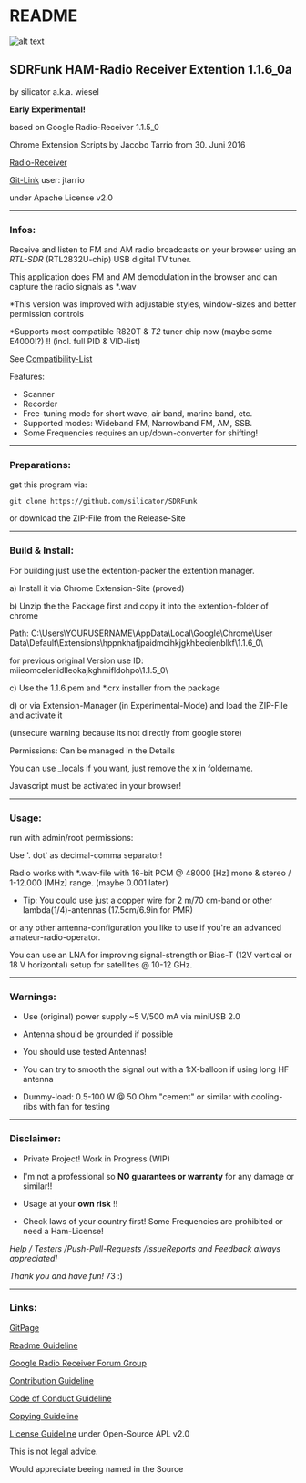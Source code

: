 # README

![alt text](https://raw.githubusercontent.com/silicator/SDRFunk/master/docs/favicon.png "Logo SDRFunk")

## SDRFunk HAM-Radio Receiver Extention 1.1.6_0a 

by silicator a.k.a. wiesel

**Early Experimental!**

based on Google Radio-Receiver 1.1.5_0

Chrome Extension Scripts by Jacobo Tarrio from 30. Juni 2016

[Radio-Receiver](https://chrome.google.com/webstore/detail/radio-receiver/miieomcelenidlleokajkghmifldohpo)

[Git-Link](https://github.com/google/radioreceiver) user: jtarrio

under Apache License v2.0 

___

### Infos:

Receive and listen to FM and AM radio broadcasts on your browser using an *RTL-SDR* (RTL2832U-chip) USB digital TV tuner.

This application does FM and AM demodulation in the browser and can capture the radio signals as *.wav

*This version was improved with adjustable styles, window-sizes and better permission controls

*Supports most compatible R820T & *T2* tuner chip now  (maybe some E4000!?) !! (incl. full PID & VID-list)

See [Compatibility-List](docs/pidvids.txt)

Features:
* Scanner
* Recorder
* Free-tuning mode for short wave, air band, marine band, etc.
* Supported modes: Wideband FM, Narrowband FM, AM, SSB.
* Some Frequencies requires an up/down-converter for shifting!

___

### Preparations:

get this program via: 

`git clone https://github.com/silicator/SDRFunk`

or download the ZIP-File from the Release-Site

___

### Build & Install:

For building just use the extention-packer the extention manager. 

a) Install it via Chrome Extension-Site (proved)

b) Unzip the the Package first and copy it into the extention-folder of chrome

Path: C:\Users\YOURUSERNAME\AppData\Local\Google\Chrome\User Data\Default\Extensions\hppnkhafjpaidmcihkjgkhbeoienblkf\1.1.6_0\

for previous original Version use ID: miieomcelenidlleokajkghmifldohpo\1.1.5_0\

c) Use the 1.1.6.pem and *.crx installer from the package

d) or via Extension-Manager (in Experimental-Mode) and load the ZIP-File and activate it

(unsecure warning because its not directly from google store)

Permissions: Can be managed in the Details

You can use _locals if you want, just remove the x in foldername.

Javascript must be activated in your browser!

___

### Usage:

run with admin/root permissions:

Use '. dot' as decimal-comma separator! 

Radio works with *.wav-file with 16-bit PCM @ 48000 [Hz] mono & stereo / 1-12.000 [MHz] range. (maybe 0.001 later)

- Tip: You could use just a copper wire for 2 m/70 cm-band or other lambda(1/4)-antennas (17.5cm/6.9in for PMR)

or any other antenna-configuration you like to use if you're an advanced amateur-radio-operator.

You can use an LNA for improving signal-strength or Bias-T (12V vertical or 18 V horizontal) setup for satellites @ 10-12 GHz.

___

### Warnings:

- Use (original) power supply ~5 V/500 mA via miniUSB 2.0

- Antenna should be grounded if possible

- You should use tested Antennas! 

- You can try to smooth the signal out with a 1:X-balloon if using long HF antenna

- Dummy-load: 0.5-100 W @ 50 Ohm "cement" or similar with cooling-ribs with fan for testing

___

### Disclaimer:

- Private Project! Work in Progress (WIP)

- I'm not a professional so **NO guarantees or warranty** for any damage or similar!!

- Usage at your **own risk** !!

- Check laws of your country first! Some Frequencies are prohibited or need a Ham-License!


*Help / Testers /Push-Pull-Requests /IssueReports and Feedback always appreciated!*

*Thank you and have fun!* 73 :)

___

### Links:

[GitPage](https://silicator.github.io/SDRFunk/)

[Readme Guideline](README.md)

[Google Radio Receiver Forum Group](https://groups.google.com/forum/#!forum/radioreceiver)

[Contribution Guideline](docs/CONTRIBUTING.md)

[Code of Conduct Guideline](docs/CODE_OF_CONDUCT.md)

[Copying Guideline](docs/COPYING.md)

[License Guideline](LICENSE.md) under Open-Source APL v2.0

This is not legal advice. 

Would appreciate beeing named in the Source
